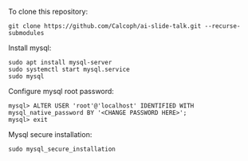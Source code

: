 To clone this repository:
```
git clone https://github.com/Calcoph/ai-slide-talk.git --recurse-submodules
```
Install mysql:
```
sudo apt install mysql-server
sudo systemctl start mysql.service
sudo mysql
```
Configure mysql root password:
```
mysql> ALTER USER 'root'@'localhost' IDENTIFIED WITH mysql_native_password BY '<CHANGE PASSWORD HERE>';
mysql> exit
```
Mysql secure installation:
```
sudo mysql_secure_installation
```
